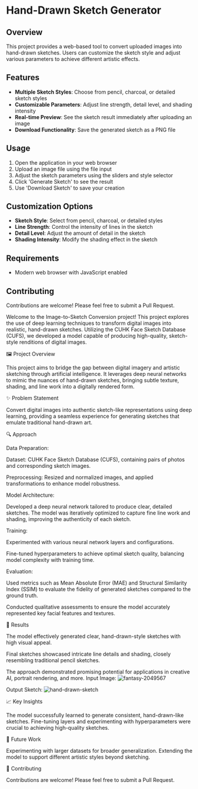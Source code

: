 # Hand-Drawn Sketch Generator

## Overview
This project provides a web-based tool to convert uploaded images into hand-drawn sketches. Users can customize the sketch style and adjust various parameters to achieve different artistic effects.

## Features
- **Multiple Sketch Styles**: Choose from pencil, charcoal, or detailed sketch styles
- **Customizable Parameters**: Adjust line strength, detail level, and shading intensity
- **Real-time Preview**: See the sketch result immediately after uploading an image
- **Download Functionality**: Save the generated sketch as a PNG file

## Usage
1. Open the application in your web browser
2. Upload an image file using the file input
3. Adjust the sketch parameters using the sliders and style selector
4. Click 'Generate Sketch' to see the result
5. Use 'Download Sketch' to save your creation

## Customization Options
- **Sketch Style**: Select from pencil, charcoal, or detailed styles
- **Line Strength**: Control the intensity of lines in the sketch
- **Detail Level**: Adjust the amount of detail in the sketch
- **Shading Intensity**: Modify the shading effect in the sketch

## Requirements
- Modern web browser with JavaScript enabled

## Contributing
Contributions are welcome! Please feel free to submit a Pull Request.

Welcome to the Image-to-Sketch Conversion project! This project explores the use of deep learning techniques to transform digital images into realistic, hand-drawn sketches. Utilizing the CUHK Face Sketch Database (CUFS), we developed a model capable of producing high-quality, sketch-style renditions of digital images.



🖼️ Project Overview

This project aims to bridge the gap between digital imagery and artistic sketching through artificial intelligence. It leverages deep neural networks to mimic the nuances of hand-drawn sketches, bringing subtle texture, shading, and line work into a digitally rendered form.



✨ Problem Statement

Convert digital images into authentic sketch-like representations using deep learning, providing a seamless experience for generating sketches that emulate traditional hand-drawn art.



🔍 Approach

Data Preparation:

Dataset: CUHK Face Sketch Database (CUFS), containing pairs of photos and corresponding sketch images.

Preprocessing: Resized and normalized images, and applied transformations to enhance model robustness.


Model Architecture:

Developed a deep neural network tailored to produce clear, detailed sketches. The model was iteratively optimized to capture fine line work and shading, improving the authenticity of each sketch.


Training:

Experimented with various neural network layers and configurations.

Fine-tuned hyperparameters to achieve optimal sketch quality, balancing model complexity with training time.



Evaluation:

Used metrics such as Mean Absolute Error (MAE) and Structural Similarity Index (SSIM) to evaluate the fidelity of generated sketches compared to the ground truth.

Conducted qualitative assessments to ensure the model accurately represented key facial features and textures.



🚀 Results

The model effectively generated clear, hand-drawn-style sketches with high visual appeal.

Final sketches showcased intricate line details and shading, closely resembling traditional pencil sketches.

The approach demonstrated promising potential for applications in creative AI, portrait rendering, and more.
Input Image:
![fantasy-2049567](https://github.com/user-attachments/assets/c99a5308-c6ce-4866-8cd6-230c269cfd5f)

Output Sketch:
![hand-drawn-sketch](https://github.com/user-attachments/assets/47a7cb65-61f7-41e1-be80-01d5491c5ee3)



📈 Key Insights

The model successfully learned to generate consistent, hand-drawn-like sketches.
Fine-tuning layers and experimenting with hyperparameters were crucial to achieving high-quality sketches.



📝 Future Work

Experimenting with larger datasets for broader generalization.
Extending the model to support different artistic styles beyond sketching.



🤝 Contributing

Contributions are welcome! Please feel free to submit a Pull Request.



